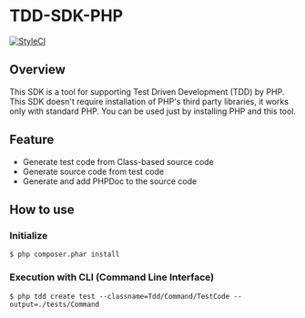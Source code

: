 # TDD-SDK-PHP

[![StyleCI](https://styleci.io/repos/73277248/shield?branch=master)](https://styleci.io/repos/73277248)

## Overview
This SDK is a tool for supporting Test Driven Development (TDD) by PHP.
This SDK doesn't require installation of PHP's third party libraries, it works only with standard PHP.
You can be used just by installing PHP and this tool.

## Feature
* Generate test code from Class-based source code
* Generate source code from test code
* Generate and add PHPDoc to the source code

## How to use
### Initialize
```
$ php composer.phar install
```

### Execution with CLI (Command Line Interface)

```
$ php tdd create test --classname=Tdd/Command/TestCode --output=./tests/Command
```
